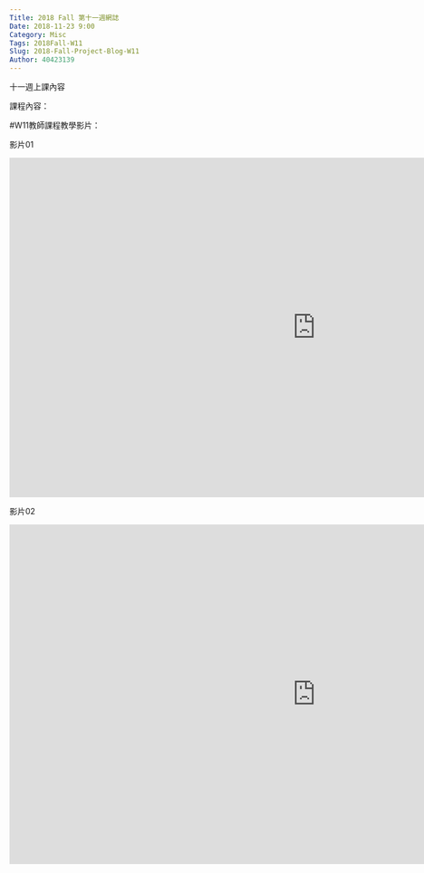 ```yaml
---
Title: 2018 Fall 第十一週網誌
Date: 2018-11-23 9:00
Category: Misc
Tags: 2018Fall-W11
Slug: 2018-Fall-Project-Blog-W11
Author: 40423139
---
```


十一週上課內容

<!-- PELICAN_END_SUMMARY -->

課程內容：

#W11教師課程教學影片：

影片01
<iframe width="1080" height="600" src="https://www.youtube.com/embed/2QDqaj_oF3U" frameborder="0" allow="accelerometer; autoplay; encrypted-media; gyroscope; picture-in-picture" allowfullscreen></iframe>

影片02
<iframe width="1080" height="600" src="https://www.youtube.com/embed/Ui_8E4fIzXE" frameborder="0" allow="accelerometer; autoplay; encrypted-media; gyroscope; picture-in-picture" allowfullscreen></iframe>


